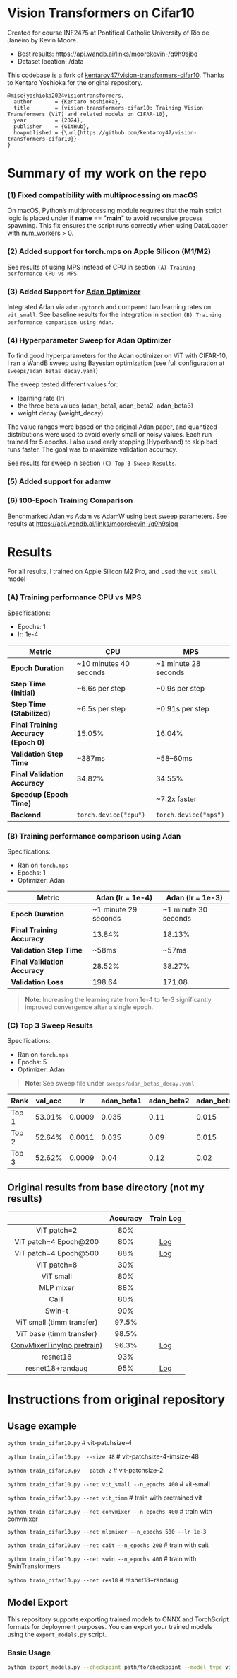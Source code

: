 # Vision Transformers on Cifar10

Created for course INF2475 at Pontifical Catholic University of Rio de Janeiro by Kevin Moore.

- Best results: https://api.wandb.ai/links/moorekevin-/q9h9sjbq
- Dataset location: /data

This codebase is a fork of [kentaroy47/vision-transformers-cifar10](https://github.com/kentaroy47/vision-transformers-cifar10). Thanks to Kentaro Yoshioka for the original repository.

```
@misc{yoshioka2024visiontransformers,
  author       = {Kentaro Yoshioka},
  title        = {vision-transformers-cifar10: Training Vision Transformers (ViT) and related models on CIFAR-10},
  year         = {2024},
  publisher    = {GitHub},
  howpublished = {\url{https://github.com/kentaroy47/vision-transformers-cifar10}}
}
```

# Summary of my work on the repo

### (1) Fixed compatibility with multiprocessing on macOS

On macOS, Python’s multiprocessing module requires that the main script logic is placed under if **name** == "**main**" to avoid recursive process spawning. This fix ensures the script runs correctly when using DataLoader with num_workers > 0.

### (2) Added support for torch.mps on Apple Silicon (M1/M2)

See results of using MPS instead of CPU in section `(A) Training performance CPU vs MPS`

### (3) Added Support for [Adan Optimizer](https://github.com/lucidrains/Adan-pytorch)

Integrated Adan via `adan-pytorch` and compared two learning rates on `vit_small`. See baseline results for the integration in section `(B) Training performance comparison using Adan`.

### (4) Hyperparameter Sweep for Adan Optimizer

To find good hyperparameters for the Adan optimizer on ViT with CIFAR-10, I ran a WandB sweep using Bayesian optimization (see full configuration at `sweeps/adan_betas_decay.yaml`)

The sweep tested different values for:

- learning rate (lr)
- the three beta values (adan_beta1, adan_beta2, adan_beta3)
- weight decay (weight_decay)

The value ranges were based on the original Adan paper, and quantized distributions were used to avoid overly small or noisy values. Each run trained for 5 epochs. I also used early stopping (Hyperband) to skip bad runs faster. The goal was to maximize validation accuracy.

See results for sweep in section `(C) Top 3 Sweep Results`.

### (5) Added support for adamw

### (6) 100-Epoch Training Comparison

Benchmarked Adan vs Adam vs AdamW using best sweep parameters.
See results at https://api.wandb.ai/links/moorekevin-/q9h9sjbq

# Results

For all results, I trained on Apple Silicon M2 Pro, and used the `vit_small` model

### (A) Training performance CPU vs MPS

Specifications:

- Epochs: 1
- lr: 1e-4

| Metric                                | CPU                    | MPS                   |
| ------------------------------------- | ---------------------- | --------------------- |
| **Epoch Duration**                    | ~10 minutes 40 seconds | ~1 minute 28 seconds  |
| **Step Time (Initial)**               | ~6.6s per step         | ~0.9s per step        |
| **Step Time (Stabilized)**            | ~6.5s per step         | ~0.91s per step       |
| **Final Training Accuracy (Epoch 0)** | 15.05%                 | 16.04%                |
| **Validation Step Time**              | ~387ms                 | ~58–60ms              |
| **Final Validation Accuracy**         | 34.82%                 | 34.55%                |
| **Speedup (Epoch Time)**              |                        | ~7.2x faster          |
| **Backend**                           | `torch.device("cpu")`  | `torch.device("mps")` |

### (B) Training performance comparison using Adan

Specifications:

- Ran on `torch.mps`
- Epochs: 1
- Optimizer: Adan

| Metric                        | Adan (lr = 1e-4)     | Adan (lr = 1e-3)     |
| ----------------------------- | -------------------- | -------------------- |
| **Epoch Duration**            | ~1 minute 29 seconds | ~1 minute 30 seconds |
| **Final Training Accuracy**   | 13.84%               | 18.13%               |
| **Validation Step Time**      | ~58ms                | ~57ms                |
| **Final Validation Accuracy** | 28.52%               | 38.27%               |
| **Validation Loss**           | 198.64               | 171.08               |

> **Note**: Increasing the learning rate from 1e-4 to 1e-3 significantly improved convergence after a single epoch.

### (C) Top 3 Sweep Results

Specifications:

- Ran on `torch.mps`
- Epochs: 5
- Optimizer: Adan

> **Note**: See sweep file under `sweeps/adan_betas_decay.yaml`

| Rank  | val_acc | lr     | adan_beta1 | adan_beta2 | adan_beta3 | weight_decay |
| ----- | ------- | ------ | ---------- | ---------- | ---------- | ------------ |
| Top 1 | 53.01%  | 0.0009 | 0.035      | 0.11       | 0.015      | 0.02         |
| Top 2 | 52.64%  | 0.0011 | 0.035      | 0.09       | 0.015      | 0.02         |
| Top 3 | 52.62%  | 0.0009 | 0.04       | 0.12       | 0.02       | 0.015        |

## Original results from base directory (not my results)

|                                                                           | Accuracy |                                                                                 Train Log                                                                                  |
| :-----------------------------------------------------------------------: | :------: | :------------------------------------------------------------------------------------------------------------------------------------------------------------------------: |
|                                ViT patch=2                                |   80%    |                                                                                                                                                                            |
|                           ViT patch=4 Epoch@200                           |   80%    | [Log](https://wandb.ai/arutema47/cifar10-challange/reports/Untitled-Report--VmlldzoxNjU3MTU2?accessToken=3y3ib62e8b9ed2m2zb22dze8955fwuhljl5l4po1d5a3u9b7yzek1tz7a0d4i57r) |
|                           ViT patch=4 Epoch@500                           |   88%    | [Log](https://wandb.ai/arutema47/cifar10-challange/reports/Untitled-Report--VmlldzoxNjU3MTU2?accessToken=3y3ib62e8b9ed2m2zb22dze8955fwuhljl5l4po1d5a3u9b7yzek1tz7a0d4i57r) |
|                                ViT patch=8                                |   30%    |                                                                                                                                                                            |
|                                 ViT small                                 |   80%    |                                                                                                                                                                            |
|                                 MLP mixer                                 |   88%    |                                                                                                                                                                            |
|                                   CaiT                                    |   80%    |                                                                                                                                                                            |
|                                  Swin-t                                   |   90%    |                                                                                                                                                                            |
|                         ViT small (timm transfer)                         |  97.5%   |                                                                                                                                                                            |
|                         ViT base (timm transfer)                          |  98.5%   |                                                                                                                                                                            |
| [ConvMixerTiny(no pretrain)](https://openreview.net/forum?id=TVHS5Y4dNvM) |  96.3%   |    [Log](https://wandb.ai/arutema47/cifar10-challange/reports/convmixer--VmlldzoyMjEyOTk1?accessToken=2w9nox10so11ixf7t0imdhxq1rf1ftgzyax4r9h896iekm2byfifz3b7hkv3klrt)    |
|                                 resnet18                                  |   93%    |                                                                                                                                                                            |
|                             resnet18+randaug                              |   95%    | [Log](https://wandb.ai/arutema47/cifar10-challange/reports/Untitled-Report--VmlldzoxNjU3MTYz?accessToken=968duvoqt6xq7ep75ob0yppkzbxd0q03gxy2apytryv04a84xvj8ysdfvdaakij2) |

# Instructions from original repository

## Usage example

`python train_cifar10.py` # vit-patchsize-4

`python train_cifar10.py  --size 48` # vit-patchsize-4-imsize-48

`python train_cifar10.py --patch 2` # vit-patchsize-2

`python train_cifar10.py --net vit_small --n_epochs 400` # vit-small

`python train_cifar10.py --net vit_timm` # train with pretrained vit

`python train_cifar10.py --net convmixer --n_epochs 400` # train with convmixer

`python train_cifar10.py --net mlpmixer --n_epochs 500 --lr 1e-3`

`python train_cifar10.py --net cait --n_epochs 200` # train with cait

`python train_cifar10.py --net swin --n_epochs 400` # train with SwinTransformers

`python train_cifar10.py --net res18` # resnet18+randaug

## Model Export

This repository supports exporting trained models to ONNX and TorchScript formats for deployment purposes. You can export your trained models using the `export_models.py` script.

### Basic Usage

```bash
python export_models.py --checkpoint path/to/checkpoint --model_type vit --output_dir exported_models
```
